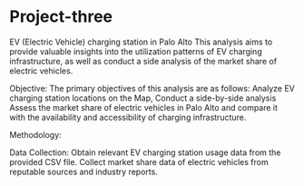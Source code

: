 # Project-three
EV (Electric Vehicle) charging station  in Palo Alto
 This analysis aims to provide valuable insights into the utilization patterns of EV charging infrastructure, as well as conduct a side analysis of the market share of electric vehicles.
 
Objective:
The primary objectives of this analysis are as follows:
Analyze EV charging station locations on the Map,
Conduct a side-by-side analysis 
Assess the market share of electric vehicles in Palo Alto and compare it with the availability and accessibility of charging infrastructure.

Methodology:

Data Collection:
Obtain relevant EV charging station usage data from the provided CSV file.
Collect market share data of electric vehicles from reputable sources and industry reports.
